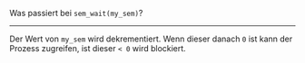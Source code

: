 Was passiert bei ``sem_wait(my_sem)``?

---
Der Wert von ``my_sem`` wird dekrementiert. Wenn dieser danach ``0`` ist kann der Prozess zugreifen, ist dieser ``< 0`` wird blockiert.